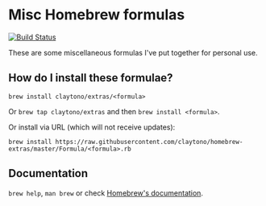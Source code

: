 # Misc Homebrew formulas

[![Build Status](https://travis-ci.org/claytono/homebrew-extras.svg?branch=master)](https://travis-ci.org/claytono/homebrew-extras)

These are some miscellaneous formulas I've put together for personal use.

## How do I install these formulae?
`brew install claytono/extras/<formula>`

Or `brew tap claytono/extras` and then `brew install <formula>`.

Or install via URL (which will not receive updates):

```
brew install https://raw.githubusercontent.com/claytono/homebrew-extras/master/Formula/<formula>.rb
```

## Documentation
`brew help`, `man brew` or check [Homebrew's documentation](https://docs.brew.sh).
